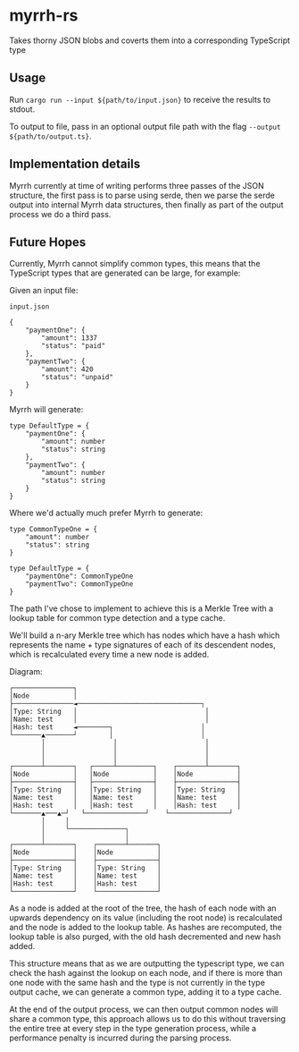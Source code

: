 # myrrh-rs

Takes thorny JSON blobs and coverts them into a corresponding TypeScript type

## Usage

Run `cargo run --input ${path/to/input.json}` to receive the results to stdout.

To output to file, pass in an optional output file path with the flag `--output ${path/to/output.ts}`.

## Implementation details

Myrrh currently at time of writing performs three passes of the JSON structure, the first pass is to parse using serde, then we parse the serde output into internal Myrrh data structures, then finally as part of the output process we do a third pass.

## Future Hopes

Currently, Myrrh cannot simplify common types, this means that the TypeScript types that are generated can be large, for example:

Given an input file:

`input.json`

```
{
    "paymentOne": {
        "amount": 1337
        "status": "paid"
    },
    "paymentTwo": {
        "amount": 420
        "status": "unpaid"
    }
}
```

Myrrh will generate:

```
type DefaultType = {
    "paymentOne": {
        "amount": number
        "status": string
    },
    "paymentTwo": {
        "amount": number
        "status": string
    }
}
```

Where we'd actually much prefer Myrrh to generate:

```
type CommonTypeOne = {
    "amount": number
    "status": string
}

type DefaultType = {
    "paymentOne": CommonTypeOne
    "paymentTwo": CommonTypeOne
}
```

The path I've chose to implement to achieve this is a Merkle Tree with a lookup table for common type detection and a type cache.

We'll build a n-ary Merkle tree which has nodes which have a hash which represents the name + type signatures of each of its descendent nodes, which is recalculated every time a new node is added.

Diagram:

```
┌───────────────┐
│Node           │
├───────────────◄───────────────────────────────┐
│Type: String   │                                │
│Name: test     │                                │
│Hash: test     ◄────────┐                      │
└───────▲───────┘        │                      │
        │                 │                      │
        │                 │                      │
        │                 │                      │
┌───────┴───────┐   ┌─────┴─────────┐    ┌───────┴───────┐
│Node           │   │Node           │    │Node           │
├───────────────┤   ├───────────────┤    ├───────────────┤
│Type: String   │   │Type: String   │    │Type: String   │
│Name: test     │   │Name: test     │    │Name: test     │
│Hash: test     │   │Hash: test     │    │Hash: test     │
└───────▲───▲─┘   └───────────────┘    └───────────────┘
        │     │
        │     └──────────────┐
        │                    │
┌───────┴───────┐    ┌───────┴───────┐
│Node           │    │Node           │
├───────────────┤    ├───────────────┤
│Type: String   │    │Type: String   │
│Name: test     │    │Name: test     │
│Hash: test     │    │Hash: test     │
└───────────────┘    └───────────────┘
```

As a node is added at the root of the tree, the hash of each node with an upwards dependency on its value (including the root node) is recalculated and the node is added to the lookup table. As hashes are recomputed, the lookup table is also purged, with the old hash decremented and new hash added.

This structure means that as we are outputting the typescript type, we can check the hash against the lookup on each node, and if there is more than one node with the same hash and the type is not currently in the type output cache, we can generate a common type, adding it to a type cache.

At the end of the output process, we can then output common nodes will share a common type, this approach allows us to do this without traversing the entire tree at every step in the type generation process, while a performance penalty is incurred during the parsing process.
